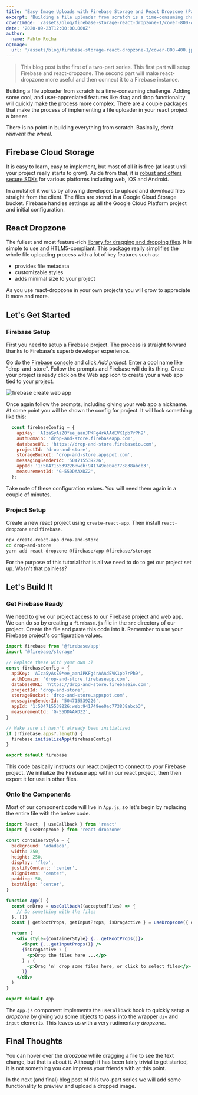 ```yaml
---
title: 'Easy Image Uploads with Firebase Storage and React Dropzone (Part 1)'
excerpt: 'Building a file uploader from scratch is a time-consuming challenge. There are a couple packages that make the process of implementing a file uploader in your react project a breeze.'
coverImage: '/assets/blog/firebase-storage-react-dropzone-1/cover-800-400.jpg'
date: '2020-09-23T12:00:00.000Z'
author:
  name: Pablo Rocha
ogImage:
  url: '/assets/blog/firebase-storage-react-dropzone-1/cover-800-400.jpg'
---
```

> This blog post is the first of a two-part series. This first part will setup Firebase and react-dropzone. The second part will make react-dropzone more useful and then connect it to a Firebase instance.

Building a file uploader from scratch is a time-consuming challenge. Adding some cool, and user-appreciated features like drag and drop functionality will quickly make the process more complex. There are a couple packages that make the process of implementing a file uploader in your react project a breeze.

There is no point in building everything from scratch. Basically, *don't reinvent the wheel*.

## Firebase Cloud Storage

It is easy to learn, easy to implement, but most of all it is free (at least until your project really starts to grow). Aside from that, it is [robust and offers secure SDKs](https://firebase.google.com/docs/storage) for various platforms including web, iOS and Android.

In a nutshell it works by allowing developers to upload and download files straight from the client. The files are stored in a Google Cloud Storage bucket. Firebase handles settings up all the Google Cloud Platform project and initial configuration.

## React Dropzone

The fullest and most feature-rich [library for dragging and dropping files](https://react-dropzone.netlify.app). It is simple to use and HTLM5-compliant. This package really simplifies the whole file uploading process with a lot of key features such as:

- provides file metadata
- customizable styles
- adds minimal size to your project

As you use react-dropzone in your own projects you will grow to appreciate it more and more.

## Let's Get Started

### Firebase Setup

First you need to setup a Firebase project. The process is straight forward thanks to Firebase's superb developer experience. 

Go do the [Firebase console](https://console.firebase.google.com/u/0/) and click _Add project_. Enter a cool name like "drop-and-store". Follow the prompts and Firebase will do its thing. Once your project is ready click on the Web app icon to create your a web app tied to your project.

![firebase create web app](/assets/blog/firebase-storage-react-dropzone-1/firebase-create-web-app.png)

Once again follow the prompts, including giving your web app a nickname. At some point you will be shown the config for project. It will look something like this:

```jsx
  const firebaseConfig = {
    apiKey: 'AIzaSyAsZ0*ee_aanJPKFg4rAAAdEVK1pb7rPh9',
    authDomain: 'drop-and-store.firebaseapp.com',
    databaseURL: 'https://drop-and-store.firebaseio.com',
    projectId: 'drop-and-store',
    storageBucket: 'drop-and-store.appspot.com',
    messagingSenderId: '504715539226',
    appId: '1:504715539226:web:941749ee0ac773838abcb3',
    measurementId: 'G-55DDAAXDZ2',
  };
```

Take note of these configuration values. You will need them again in a couple of minutes.

### Project Setup

Create a new react project using `create-react-app`. Then install `react-dropzone` and `firebase`.

```bash
npx create-react-app drop-and-store
cd drop-and-store
yarn add react-dropzone @firebase/app @firebase/storage
```

For the purpose of this tutorial that is all we need to do to get our project set up. Wasn't that painless?

## Let's Build It

### Get Firebase Ready

We need to give our project access to our Firebase project and web app. We can do so by creating a `firebase.js` file in the `src` directory of our project. Create the file and paste this code into it. Remember to use your Firebase project's configuration values.

```jsx
import firebase from '@firebase/app'
import '@firebase/storage'

// Replace these with your own :)
const firebaseConfig = {
  apiKey: 'AIzaSyAsZ0*ee_aanJPKFg4rAAAdEVK1pb7rPh9',
  authDomain: 'drop-and-store.firebaseapp.com',
  databaseURL: 'https://drop-and-store.firebaseio.com',
  projectId: 'drop-and-store',
  storageBucket: 'drop-and-store.appspot.com',
  messagingSenderId: '504715539226',
  appId: '1:504715539226:web:941749ee0ac773838abcb3',
  measurementId: 'G-55DDAAXDZ2',
}

// Make sure it hasn't already been initialized
if (!firebase.apps?.length) {
  firebase.initializeApp(firebaseConfig)
}

export default firebase
```

This code basically instructs our react project to connect to _your_ Firebase project. We initialize the Firebase app within our react project, then then export it for use in other files.

### Onto the Components

Most of our component code will live in `App.js`, so let's begin by replacing the entire file with the below code.

```jsx
import React, { useCallback } from 'react'
import { useDropzone } from 'react-dropzone'

const containerStyle = {
  background: '#dadada',
  width: 250,
  height: 250,
  display: 'flex',
  justifyContent: 'center',
  alignItems: 'center',
  padding: 50,
  textAlign: 'center',
}

function App() {
  const onDrop = useCallback((acceptedFiles) => {
    // Do something with the files
  }, [])
  const { getRootProps, getInputProps, isDragActive } = useDropzone({ onDrop })

  return (
    <div style={containerStyle} {...getRootProps()}>
      <input {...getInputProps()} />
      {isDragActive ? (
        <p>Drop the files here ...</p>
      ) : (
        <p>Drag 'n' drop some files here, or click to select files</p>
      )}
    </div>
  )
}

export default App
```

The `App.js` component implements the `useCallback` hook to quickly setup a _dropzone_ by giving you some objects to pass into the wrapper `div` and `input` elements. This leaves us with a very rudimentary _dropzone_.

## Final Thoughts

You can hover over the _dropzone_ while dragging a file to see the text change, but that is about it. Although it has been fairly trivial to get started, it is not something you can impress your friends with at this point.

In the next (and final) blog post of this two-part series we will add some functionality to preview and upload a dropped image.